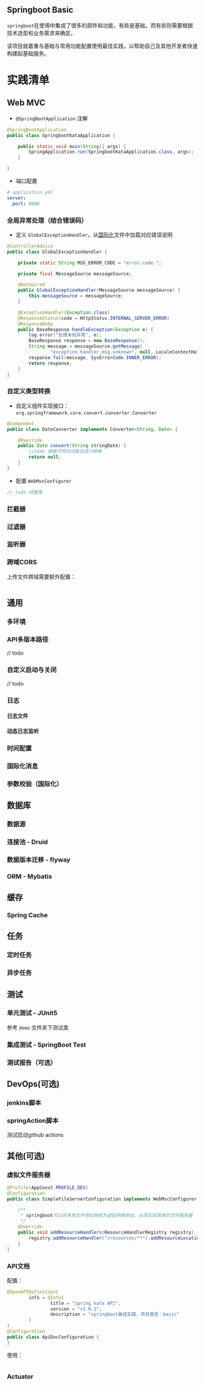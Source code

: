 ## Springboot Basic

`springboot`在使用中集成了很多的部件和功能，有些是基础，而有些则需要根据技术选型和业务需求来确定。

该项目就着重与基础与常用功能配置使用最佳实践，以帮助自己及其他开发者快速构建起基础服务。

# 实践清单

## Web MVC

* `@SpringBootApplication` 注解

```java
@SpringBootApplication
public class SpringbootKataApplication {

    public static void main(String[] args) {
        SpringApplication.run(SpringbootKataApplication.class, args);
    }

}
```

* 端口配置

```yml
# application.yml
server:
  port: 8080
```

### 全局异常处理（结合错误码）

* 定义 `GlobalExceptionHandler`，从[国际化](#国际化消息)文件中加载对应错误说明

```java
@ControllerAdvice
public class GlobalExceptionHandler {

    private static String MSG_ERROR_CODE = "error.code.";

    private final MessageSource messageSource;

    @Autowired
    public GlobalExceptionHandler(MessageSource messageSource) {
        this.messageSource = messageSource;
    }

    @ExceptionHandler(Exception.class)
    @ResponseStatus(code = HttpStatus.INTERNAL_SERVER_ERROR)
    @ResponseBody
    public BaseResponse handleException(Exception e) {
        log.error("处理未知异常", e);
        BaseResponse response = new BaseResponse();
        String message = messageSource.getMessage(
                "exception.handler.msg.unknown", null, LocaleContextHolder.getLocale());
        response.fail(message, SysErrorCode.INNER_ERROR);
        return response;
    }
}
```

### 自定义类型转换

* 自定义组件实现接口： `org.springframework.core.convert.converter.Converter`

```java
@Component
public class DateConverter implements Converter<String, Date> {

    @Override
    public Date convert(String stringDate) {
        //todo 根据不同时间格式进行转换
        return null;
    }
}
```

* 配置 `WebMvcConfigurer`

```java
// todo 待整理
```

### 拦截器



### 过滤器

### 监听器

### 跨域CORS

上传文件跨域需要额外配置：

```java

```

## 通用

### 多环境


### API多版本路径

// todo

### 自定义启动与关闭

// todo

### 日志

#### 日志文件

#### 动态日志监听


### 时间配置



### 国际化消息

### 参数校验（国际化）



## 数据库

### 数据源




### 连接池 - Druid




### 数据版本迁移 - flyway



### ORM - Mybatis



## 缓存

### Spring Cache



## 任务

### 定时任务



### 异步任务

## 测试

### 单元测试 - JUnit5



参考 `demo` 文件夹下测试类

### 集成测试 - SpringBoot Test



### 测试报告（可选）



## DevOps(可选)

### jenkins脚本

### springAction脚本

测试启动github actions



## 其他(可选)

### 虚拟文件服务器

```java
@Profile(AppConst.PROFILE_DEV)
@Configuration
public class SimpleFileServerConfiguration implements WebMvcConfigurer {

    /**
     * springboot可以将本地文件地址映射为虚拟网络地址，从而实现简单的文件服务器
     */
    @Override
    public void addResourceHandlers(ResourceHandlerRegistry registry) {
        registry.addResourceHandler("/resources/**").addResourceLocations("file:E:/develop/files/resources/");
    }
}
```

### API文档

配置：

```java
@OpenAPIDefinition(
        info = @Info(
                title = "spring kata API",
                version = "v1.0.1",
                description = "springboot最佳实践，项目类型：basic"
        )
)
@Configuration
public class ApiDocConfiguration {
}
``` 

使用：

```java

```


### Actuator

 





